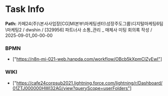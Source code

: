 # Task Info

**Path:** 카페24(주)\본사사업장\[CG]MI본부\마케팅센터\성장주도그룹\디지털마케팅6팀\마케팅2 / dwshin / [329956] 파트너사 소통_관리 _ 매체사 미팅 회의록 작성 / 2025-09-01_00-00-00

### BPMN
- ["https://n8n-mi-021-web.hanpda.com/workflow/OBcb5kXpmClZyEwI"]

### WIKI
- ["https://cafe24corpsub2021.lightning.force.com/lightning/r/Dashboard/01ZTJ000000HWl32AG/view?queryScope=userFolders"]

